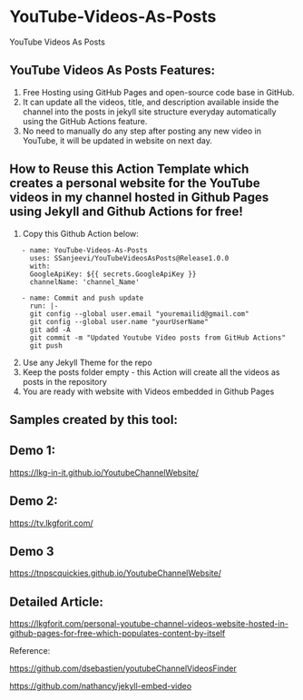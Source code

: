 
# YouTube-Videos-As-Posts
YouTube Videos As Posts

## YouTube Videos As Posts Features:
1. Free Hosting using GitHub Pages and open-source code base in GitHub.
2. It can update all the videos, title, and description available inside the channel into the posts in jekyll site structure everyday automatically using the GitHub Actions feature.
2. No need to manually do any step after posting any new video in YouTube, it will be updated in website on next day.

## How to Reuse this Action Template which creates a personal website for the YouTube videos in my channel hosted in Github Pages using Jekyll and Github Actions for free!

1. Copy this Github Action below:

```
   - name: YouTube-Videos-As-Posts
     uses: SSanjeevi/YouTubeVideosAsPosts@Release1.0.0
     with:
     GoogleApiKey: ${{ secrets.GoogleApiKey }}
     channelName: 'channel_Name'
     
   - name: Commit and push update
     run: |-
     git config --global user.email "youremailid@gmail.com"
     git config --global user.name "yourUserName"
     git add -A
     git commit -m "Updated Youtube Video posts from GitHub Actions"
     git push

``` 

2. Use any Jekyll Theme for the repo
3. Keep the posts folder empty - this Action will create all the videos as posts in the repository
4. You are ready with website with Videos embedded in Github Pages


## Samples created by this tool:

## Demo 1:
https://lkg-in-it.github.io/YoutubeChannelWebsite/

## Demo 2:
https://tv.lkgforit.com/

## Demo 3
https://tnpscquickies.github.io/YoutubeChannelWebsite/

## Detailed Article:
https://lkgforit.com/personal-youtube-channel-videos-website-hosted-in-github-pages-for-free-which-populates-content-by-itself


Reference:

https://github.com/dsebastien/youtubeChannelVideosFinder

https://github.com/nathancy/jekyll-embed-video
